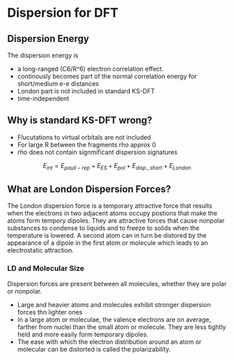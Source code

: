 # Dispersion for DFT

## Dispersion Energy

The dispersion energy is

- a long-ranged (C6/R^6) electron correlation effect.
- continously becomes part of the normal correlation energy for short/medium e-e distances
- London part is not included in standard KS-DFT
- time-independent

## Why is standard KS-DFT wrong?

- Flucutations to virtual orbitals are not included
- For large R between the fragments rho approx 0
- rho does not contain signmificant dispersion signatures

$$E_{int}=E_{pauli-rep}+E_{ES}+E_{pol}+E_{disp.,short}+E_{London}$$

## What are London Dispersion Forces?

The London dispersion force is a temporary attractive force that results when the electrons in two adjacent atoms occupy postions that make the atoms form tempory dipoles.
They are attractive forces that cause nonpolar substances to condense to liquids and to freeze to solids when the temperature is lowered.
A second atom can in turn be distored by the appearance of a dipole in the first atom or molecule which leads to an electrostatic attraction.

### LD and Molecular Size

Dispersion forces are present between all molecules, whether they are polar or nonpolar.

- Large and heavier atoms and molecules exhibit stronger dispersion forces thn lighter ones
- In a large atom or moleculae, the valence electrons are on average, farther from nuclei than the small atom or molecule.  They are less tightly held and more easily form temporary dipoles.
- The ease with which the electron distribution around an atom or molecular can be distorted is called the polarizability.